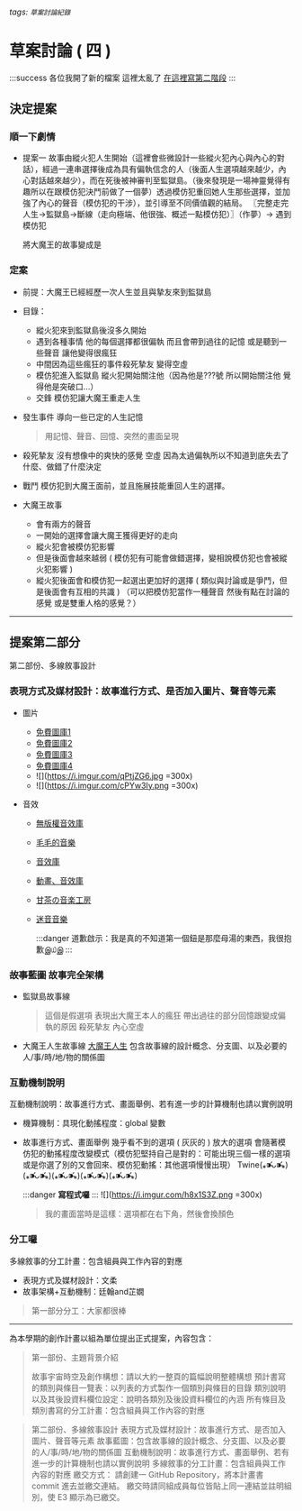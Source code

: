 ###### tags: `草案討論紀錄`
# 草案討論 ( 四 )
:::success
各位我開了新的檔案 這裡太亂了
[在這裡寫第二階段](https://hackmd.io/rTDH36mTR1KXdusdzJae6g)
:::

## 決定提案
### 順一下劇情
+ 提案一
	故事由縱火犯人生開始（這裡會些微設計一些縱火犯內心與內心的對話），經過一連串選擇後成為具有偏執信念的人（後面人生選項越來越少，內心對話越來越少），而在死後被神審判至監獄島。（後來發現是一場神靈覺得有趣所以在跟模仿犯決鬥前做了一個夢）透過模仿犯重回她人生那些選擇，並加強了內心的聲音（模仿犯的干涉），並引導至不同價值觀的結局。
    〖完整走完人生→監獄島→斷線（走向極端、他很強、概述一點模仿犯）〗（作夢）→ 遇到模仿犯
	
	將大魔王的故事變成是
	
	
### 定案
+ 前提：大魔王已經經歷一次人生並且與摯友來到監獄島
+ 目錄：
    + 縱火犯來到監獄島後沒多久開始
    + 遇到各種事情 他的每個選擇都很偏執 而且會帶到過往的記憶 或是聽到一些聲音 讓他變得很瘋狂
    + 中間因為這些瘋狂的事件殺死摯友 變得空虛
    + 模仿犯進入監獄島 縱火犯開始關注他（因為他是???號 所以開始關注他 覺得他是突破口...）
    + 交鋒 模仿犯讓大魔王重走人生

+ 發生事件
	導向一些已定的人生記憶
    >用記憶、聲音、回憶、突然的畫面呈現

+ 殺死摯友
	沒有想像中的爽快的感覺
	空虛
	因為太過偏執所以不知道到底失去了什麼、做錯了什麼決定

+ 戰鬥
	模仿犯到大魔王面前，並且施展技能重回人生的選擇。
	
+ 大魔王故事
	- 會有兩方的聲音
	- 一開始的選擇會讓大魔王獲得更好的走向
	- 縱火犯會被模仿犯影響
	- 但是後面會越來越弱 ( 模仿犯有可能會做錯選擇，變相說模仿犯也會被縱火犯影響 )
	- 縱火犯後面會和模仿犯一起選出更加好的選擇 ( 類似與討論或是爭鬥，但是後面會有互相的共識 ) （可以把模仿犯當作一種聲音 然後有點在討論的感覺 或是雙重人格的感覺？）

---
## 提案第二部分

第二部份、多線敘事設計

### 表現方式及媒材設計：故事進行方式、是否加入圖片、聲音等元素
+ 圖片
	- [免費圖庫1](https://www.pexels.com/zh-tw/)
	- [免費圖庫2](https://pixabay.com/)
	- [免費圖庫3](https://stockup.sitebuilderreport.com/)
	- [免費圖庫4](https://unsplash.com/)
	- ![](https://i.imgur.com/qPtjZG6.jpg =300x)
	- ![](https://i.imgur.com/cPYw3Iy.png =300x)

+ 音效
	- [無版權音效庫](https://www.youtube.com/channel/UCorqI2EE1avwlTCekjfi0LQ)
    - [毛毛的音樂](https://www.youtube.com/watch?v=8Ym1C1JNUc4)
    - [音效庫](https://studio.youtube.com/channel/UCmhQudybnNIst9YFmVdQuYQ/music)
	- [動畫、音效庫](https://taira-komori.jpn.org/game01tw.html)
	- [甘茶の音楽工房](http://amachamusic.chagasi.com/index.html)
	- [迷音音樂](https://www.myinstants.com/index/tw/)
	
		:::danger
		道歉啟示：我是真的不知道第一個鈕是那麼母湯的東西，我很抱歉இ௰இ
		:::


### ~~故事藍圖~~ 故事完全架構
+ 監獄島故事線
    >這個是假選項 表現出大魔王本人的瘋狂
    >帶出過往的部分回憶跟變成偏執的原因
    >殺死摯友 內心空虛
	
+ 大魔王人生故事線
	[大魔王人生](https://hackmd.io/3GDwRxWKRyOCERIIFpnYJA)
包含故事線的設計概念、分支圖、以及必要的人/事/時/地/物的關係圖

### 互動機制說明
互動機制說明：故事進行方式、畫面舉例、若有進一步的計算機制也請以實例說明
+ 機算機制：具現化動搖程度：global 變數
+ 故事進行方式、畫面舉例
	幾乎看不到的選項 ( 灰灰的 )
	放大的選項
    會隨著模仿犯的動搖程度改變模式（模仿犯堅持自己是對的：可能出現三個一樣的選項 或是你選了別的又會回來、模仿犯動搖：其他選項慢慢出現）
    Twine(⁎⁍̴̛ᴗ⁍̴̛⁎)(⁎⁍̴̛ᴗ⁍̴̛⁎)(⁎⁍̴̛ᴗ⁍̴̛⁎)(⁎⁍̴̛ᴗ⁍̴̛⁎)(⁎⁍̴̛ᴗ⁍̴̛⁎)
	
	:::danger
	**寫程式囉**
	:::
	![](https://i.imgur.com/h8x1S3Z.png =300x)
    >我的畫面當時是這樣：選項都在右下角，然後會換顏色

	
	
### 分工囉
多線敘事的分工計畫：包含組員與工作內容的對應
+ 表現方式及媒材設計：文柔
+ 故事架構+互動機制：廷翰and芷嫺

>第一部分分工：大家都很棒



---
為本學期的創作計畫以組為單位提出正式提案，內容包含：
> 第一部份、主題背景介紹
> 
> 故事宇宙時空及創作構想：請以大約一整頁的篇幅說明整體構想
> 預計書寫的類別與條目一覽表：以列表的方式製作一個類別與條目的目錄
> 類別說明以及其後設資料欄位設定：說明各類別及後設資料欄位的內涵
> 所有條目及類別書寫的分工計畫：包含組員與工作內容的對應

> 第二部份、多線敘事設計
> 表現方式及媒材設計：故事進行方式、是否加入圖片、聲音等元素
> 故事藍圖：包含故事線的設計概念、分支圖、以及必要的人/事/時/地/物的關係圖
> 互動機制說明：故事進行方式、畫面舉例、若有進一步的計算機制也請以實例說明
> 多線敘事的分工計畫：包含組員與工作內容的對應
> 繳交方式：
> 請創建一 GitHub Repository，將本計畫書 commit 進去並繳交連結。
> 繳交時請同組成員每位皆貼上同一連結並註明組別，使 E3 顯示為已繳交。